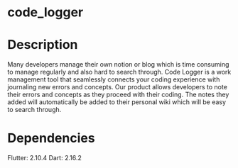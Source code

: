 # code_logger

# Description
Many developers manage their own notion or blog which is time consuming to manage regularly and also hard to search through.
Code Logger is a work management tool that seamlessly connects your coding experience with journaling new errors and concepts.
Our product allows developers to note their errors and concepts as they proceed with their coding.
The notes they added will automatically be added to their personal wiki which will be easy to search through.


# Dependencies
Flutter: 2.10.4
Dart: 2.16.2
